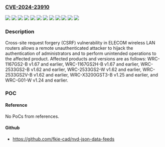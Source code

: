 ### [CVE-2024-23910](https://cve.mitre.org/cgi-bin/cvename.cgi?name=CVE-2024-23910)
![](https://img.shields.io/static/v1?label=Product&message=WRC-1167GS2-B&color=blue)
![](https://img.shields.io/static/v1?label=Product&message=WRC-1167GS2H-B&color=blue)
![](https://img.shields.io/static/v1?label=Product&message=WRC-2533GS2-B&color=blue)
![](https://img.shields.io/static/v1?label=Product&message=WRC-2533GS2-W&color=blue)
![](https://img.shields.io/static/v1?label=Product&message=WRC-2533GS2V-B&color=blue)
![](https://img.shields.io/static/v1?label=Product&message=WRC-G01-W&color=blue)
![](https://img.shields.io/static/v1?label=Product&message=WRC-X3200GST3-B&color=blue)
![](https://img.shields.io/static/v1?label=Version&message=%3D%20v1.24%20and%20earlier%20&color=brighgreen)
![](https://img.shields.io/static/v1?label=Version&message=%3D%20v1.25%20and%20earlier%20&color=brighgreen)
![](https://img.shields.io/static/v1?label=Version&message=%3D%20v1.62%20and%20earlier%20&color=brighgreen)
![](https://img.shields.io/static/v1?label=Version&message=%3D%20v1.67%20and%20earlier%20&color=brighgreen)
![](https://img.shields.io/static/v1?label=Vulnerability&message=Cross-site%20request%20forgery%20(CSRF)&color=brighgreen)

### Description

Cross-site request forgery (CSRF) vulnerability in ELECOM wireless LAN routers allows a remote unauthenticated attacker to hijack the authentication of administrators and to perform unintended operations to the affected product. Affected products and versions are as follows: WRC-1167GS2-B v1.67 and earlier, WRC-1167GS2H-B v1.67 and earlier, WRC-2533GS2-B v1.62 and earlier, WRC-2533GS2-W v1.62 and earlier, WRC-2533GS2V-B v1.62 and earlier, WRC-X3200GST3-B v1.25 and earlier, and WRC-G01-W v1.24 and earlier.

### POC

#### Reference
No PoCs from references.

#### Github
- https://github.com/fkie-cad/nvd-json-data-feeds

